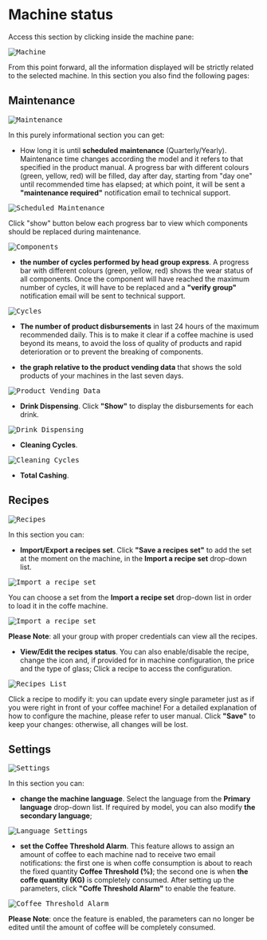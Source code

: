 # Machine status

Access this section by clicking inside the machine pane:

<kbd>![Machine](_images/machine-riquadro-eng.png)</kbd>

From this point forward, all the information displayed will be strictly related to the selected machine.
In this section you also find the following pages:

## Maintenance

<kbd>![Maintenance](_images/machine-manutenzione2-eng.png)</kbd>

In this purely informational section you can get:

- How long it is until **scheduled maintenance** (Quarterly/Yearly). Maintenance time changes according the model and it refers to that specified in the product manual. A progress bar with different colours (green, yellow, red) will be filled, day after day, starting from "day one" until recommended time has elapsed; at which point, it will be sent a **"maintenance required"** notification email to technical support.     


<kbd>![Scheduled Maintenance](_images/machine-manutenzione-program-eng.png)</kbd>

Click "show" button below each progress bar to view which components should be replaced during maintenance.

<kbd>![Components](_images/machine-componenti-eng.png)</kbd>

- **the number of cycles performed by head group express**. A progress bar with different colours (green, yellow, red) shows the wear status of all components. Once the component will have reached the maximum number of cycles, it will have to be replaced and a **"verify group"** notification email will be sent to technical support.  


<kbd>![Cycles](_images/machine-cicli-eng.png)</kbd>

- **The number of product disbursements** in last 24 hours of the maximum recommended daily. This is to make it clear if a coffee machine is used beyond its means, to avoid the loss of quality of products and rapid deterioration or to prevent the breaking of components.

- **the graph relative to the product vending data** that shows the sold products of your machines in the last seven days.

 <kbd>![Product Vending Data](_images/machine-grafico-eng.png)</kbd>

- **Drink Dispensing**. Click **"Show"** to display the disbursements for each drink.


<kbd>![Drink Dispensing](_images/machine-erog-totali2-eng.png)</kbd>


- **Cleaning Cycles**.

<kbd>![Cleaning Cycles](_images/machine-lavaggi-eng.png)</kbd>

- **Total Cashing**.


     
 ## Recipes
 
 <kbd>![Recipes](_images/machine-ricette-eng.png)</kbd>
 
 In this section you can:
 
 - **Import/Export a recipes set**. Click **"Save a recipes set"** to add the set at the moment on the machine, in the **Import a recipe set** drop-down list. 
 
 
 <kbd>![Import a recipe set](_images/machine-salva-ricette-eng.png)</kbd>

You can choose a set from the **Import a recipe set** drop-down list in order to load it in the coffe machine.

 <kbd>![Import a recipe set](_images/machine-importa-ricette-eng.png)</kbd>

**Please Note**: all your group with proper credentials can view all the recipes. 

- **View/Edit the recipes status**. You can also enable/disable the recipe, change the icon and, if provided for in machine configuration, the price and the type of glass;
Click a recipe to access the configuration.

<kbd>![Recipes List](_images/machine-ricette-lista-eng.png)</kbd>

Click a recipe to modify it: you can update every single parameter just as if you were right in front of your coffee machine! For a detailed explanation of how to configure the machine, please refer to user manual. Click **"Save"** to keep your changes: otherwise, all changes will be lost.


 
 ## Settings
 
 <kbd>![Settings](_images/machine-impostazioni-eng.png)</kbd>
 
  In this section you can:
  
  - **change the machine language**. Select the language from the **Primary language** drop-down list.
 If required by model, you can also modify **the secondary language**;    
 
   <kbd>![Language Settings](_images/machine-lingua-eng.png)</kbd>
   
  - **set the Coffee Threshold Alarm**. This feature allows to assign an amount of coffee to each machine nad to receive two email notifications: the first one is when coffe consumption is about to reach the fixed quantity **Coffee Threshold (%)**; the second one is when **the coffe quantity (KG)** is completely consumed.
 After setting up the parameters, click **"Coffe Threshold Alarm"** to enable the feature.
  
<kbd>![Coffee Threshold Alarm](_images/machine-soglia-eng.png)</kbd> 


**Please Note**: once the feature is enabled, the parameters can no longer be edited until the amount of coffee will be completely consumed.








